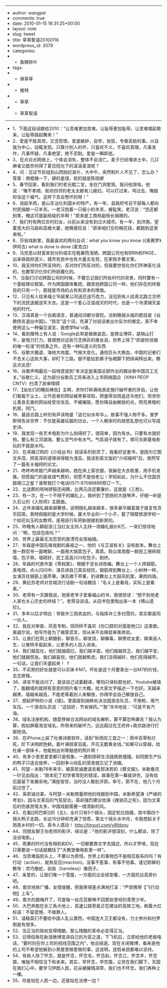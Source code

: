 - ---
- author: wangpei
- comments: true
- date: 2010-01-15 16:31:25+00:00
- layout: note
- slug: tweet
- title: 草草絮语20100116
- wordpress_id: 3079
- categories:
- - 鱼眼碎片
- tags:
- - 俱草草
- - 推特
- - 草草
- - 草草絮语
- ---
- 1、下面这段话献给2010：“让苦难更加苦难，让耻辱更加耻辱。让苦难唱起歌来，让耻辱跳起舞来！”
- 2、爱是不胜其烦，又含怨恨。爱是嫉妒，自夸，张狂，专做丢脸的事。以自我为中心，动辄发怒。只算计别人的坏，只喜欢不义，不喜欢真理。凡事发作，凡事怀疑，凡事绝望，绝不忍耐。爱是一瞬即逝。
- 3、在点对点网络上，个体会消失，整体不会消亡。麦子已经埋进土中，几只麻雀又能奈何得了夏日阳光下的滚滚麦浪呢？
- 4、问：见证节目组到山西拍纪录片，大中午，突然制片人不见了，怎么办？答案：用棍捅一下，硬的是煤，软的就是陈晓卿
- 5、春节回家，看到我们村老光棍二宝，坐在门洞里哭。我问他哭啥。他说：“俺不孝顺。街坊四邻的老太太都有儿媳妇，可以打过来，骂过去，俺娘却没这个福气。这样下去会憋坏的呀！”
- 6、说起羊肉，是山东沾化利国乡的特产。有一年，县政府号召干部每人都向村民捐献一只羊羔。一老汉抱着一只瘦小的羊羔，被耻笑。老汉说：“恁还都别笑，俺这可是副局级的羊啊！”原来是工商局副局长捐赠的。
- 7、我们村有两位农村妇女，以前从来没有到过大城市。有一年，到济南，望着宽大的马路和高楼大厦，她俩感叹说：“原来咱们交的棉花钱，都跑到这里来啦。”
- 8、莎翁戏剧里，我最喜欢的两句台词：what you know you know (《奥赛罗》伊阿古) what is done is done (麦克白)
- 9、马克思以财富来划分阶级实在粗暴而浅陋。跨国公司也有BRIN和PAGE，出来铁肩担道义，城市贫民中也有大量五毛党，在家贱手著文章。
- 10、我支持你们所支持的，反对你们所反对的，但我要世俗化你们所神圣化话的，也要常识化你们所妖魔化的。
- 11、当我们讨论跨国公司的时候，不要忘记我们所处时代的背景，同时要有一个基础理论框架。作为跨国媒体集团，跟其他跨国公司一样，他们存在的终极目的只有一个，那就是市场的占有和资本的增值。
- 12、只见有人给来福士16层某公司送花送巧克力，没见到有人给真北路立交桥下的流民送被送军大衣。这是一个爱心泛滥成灾的时代，也是一个冷漠铺天盖地的时代。
- 13、汉语真是一个白痴语言，普通动词都分褒贬。法制晚报头版的题目是《谷歌扬言退出中国》。“扬言”这个词，充满了对说话者出尔反尔的推定。真不幸使用这么一种偏见语言，我想学Na'vi语。
- 14、看到推特上有人说：Google此举是做做姿态，是商业博弈，是隔山打牛，是借力打力。我很想对这些万念俱灰的推友说，世界上除了“奶是检验娘的唯一标准”的信条之外，还有一种叫道义的东西
- 15、谷歌大撤退，海地大地震，气候大变化，通信巨头大换血，中国的记者们不去关心这些大事，却盯下三路，狠不能钻到章子怡裙脚下把绯闻榨出来。瞧这点出息!
- 16、谷歌声明最后一段特意提到“本决定是美国总部作出的跟谷歌中国员工无关。”谷歌仁义。这为部分谷歌员工将来进入上市网络国企（XINH PEOP CNTV）扫清了政审障碍
- 17、【站长们的睡前祷告】主啊，求你打碎满地游走施行破坏者的牙齿，让他们匍匐于尘土，让作恶者的网站被黑客攻陷，把羞辱加倍返还与他们。但求你让善良无害的网站经受住攻击、不被摧毁，愿你降自由解放的光，照亮黑暗的机房。阿门。
- 18、最适合路上听的有声读物是「追忆似水年华」。故事不强人物不多。普罗斯特告诉世界：不仅是英雄征服的功业，一个人赖床时的胡思乱想也可以写成史诗。
- 19、我发现一些艺术电影为什么拍得好了。很简单，因为有水。只要有水就好拍，要么有江河湖海，要么空气中有水气，气氛调子就有了。塔可夫斯基电影玩的不就是水吗。
- 20、在卓越订购的《介绍丛书》视读系列到货了，我看好这套书，是因为它图文并茂，把高深的道理讲得极为浅显。我读到英文版的“介绍福柯”后，居然写了一篇有关福柯的论文。
- 21、咚咚咚咚敲门声越来越响，她在床上穿衣服，我躲在大衣柜里，用手机发推。但愿敲门的是收煤气费的，但愿不是他老公！早知如此，为什么不住国货路锦江之星？谁帮我打个电话0571-87088888预订一下。
- 22、比送葬的唢呐锣鼓还闹腾，比两元店还要廉价，这就是《三枪》。
- 23、有一次，在一个不相干的婚礼上，我听到了悠扬的大提琴声，仔细一听是久石让的《入殓师》主题曲。
- 24、近年来婚礼越来越奢侈，说明随礼越来越多，很多豪华婚宴属于报复性货币回笼。我特佩服的是大学时候，厦大毕业的一个小子，娶了隔壁旅游学校一个如花似玉的女教师。是用自行车把新娘接到新房的。
- 25、昨晚有人聊起浙江当红女主持人主持一场婚礼报价8万，一哥们惊讶地问：“啊，包括包夜吗？”
- 26、世界上最最无法忍受的是漂亮女孩抽烟。
- 27、牟森是中国先锋戏剧的鼻祖之一，他的《与艾滋有关》没有剧本。舞台上放一群侃爷一面瞎聊，一面用大锅蒸包子，真蒸。观众席周围一群民工用砖砌墙，包子熟，墙砌好，民工高高兴兴吃包子。剧终。
- 28、牟森的代表作是《零档案》，根据于坚长诗改编。舞台上一个人焊钢筋，真电焊。点火闪闪中，演员讲自己真实经历，钢筋焊到舞台上，小树林一样，女演员往钢筋上插苹果。演员摘下苹果，扔进舞台上大鼓风机里，果肉四溅。
- 29、黄纪苏老师对京城流行话剧一句话概括：“名义上是看戏，实际上是看表。”
- 30、老蒋有一天跟我说，他家老爷子爱看福山的书，我很惊讶：“想不到他老人家也关心历史的终结？”。老蒋没说话，从旧书包里掏出来一本《傅山遗珍》。
- 31、多年以后才明白：导致许三观卖血的，与指挥许三多扫雪的，其实都是同一伙人。
- 32、我反对审查，厌恶专制，但同样不喜欢《你口腔的对面是枪口》这类歌。奥威尔说，他写作是为了揭穿谎言，但从来不会降低审美体验。
- 33、让我们在网上聊摄影，聊音乐，聊发烧，聊解毒，聊男欢女爱，聊美丽人生，让推特丰盈起来，让更多的人加入进来。
- 34、我们越茁壮，他们就越腐烂。我们越丰盈，他们就越贫乏。我们越平安，他们就越慌张。我们越喜悦，他们就越焦虑。我们活得越好，他们死得越早。一句话，让我们丰盛起来！  f
- 35、不买房的好处就是可以买徕卡M7。坏处是这个月要拿出一台M7的价钱，去交房租。
- 36、译言不能访问了，就该自己试着翻译，哪怕只译标题也好。Youtube被墙了，能翻墙的就把有意思的短片看个大概，给大家文字描述一下也好。天越来越黑，墙越来越高，不能老等着别人来解放，你得学会自己解放自己。
- 37、想起萨特的小说《墙》。里面提到纳粹处决法国游击队员，不用枪，用汽车压。一个游击队员说：“这招好，节省弹药。”“我”冷冷地说：“可是不省汽油。
- 38、域名注册机构，随意停掉合法网站的域名解析，算不算恐怖袭击？我认为算，假如屏蔽淘宝域名，所带来的破坏力，远远超过在王府井+南京路进行打砸抢烧。
- 39、在iPhone上装了杜甫诗歌软件，读到“秋雨叹三首之一：雨中百草秋烂死，阶下决明颜色鲜。着叶满枝翠羽盖，开花无数黄金钱。”如果可以穿越，给杜甫一部徕卡，他能拍出何等魅惑的照片啊！
- 40、有多少恩恩爱爱都只是假象，一遇到琐碎生活就跌跌撞撞。如同那生产队的鸭子只适合放养，一回到争斗纷乱的笼舍就忘记了池塘。
- 41、阿瑟－米勒78年来华，被英若诚邀请去看郭沫若的《蔡文姬》。米勒看完一针见血指出：“剧本犯了初学者常犯的错误，故事在第一幕就讲完，没有给后面留下发展余地。”满座皆惊，当时没人敢批评郭。幸亏，郭不在，他几个月前过世了。
- 42、英若诚访美，与阿瑟－米勒商量把他的戏搬到中国，米勒希望演《严峻的考验》，因与文革后的气氛契合。英却强烈建议他演《推销员之死》，因为文革后的伤痕苦情太多，中国戏剧需要一缕清新的风。
- 43、在看[[阿巴斯]]的《五》，全片只有5个镜头，固定机位拍摄。其中第四个镜头鸭子走路，长达10分钟却充满了惊奇，第五个镜头水中月，令我想起关于雨夜乡村的一切。真令人感动！ http://tinyurl.com/y8fdxnu
- 44、同朋友聊王怡老师的影评，结论是：「他的影评很深刻，什么都谈，除了没谈电影。」
- 45、雨果的时代没有相机和DV，一切都要靠文字去描述，所以才罗嗦，现在只需要说一句话就概括了“大教堂像电影里一样”。
- 46、当苦难临到头上，不要以为奇怪。世界上的事物岂不是相互联系的吗？有行动（action），就有反应(reaction)。没事不惹事，有事不怕事。谨记耶稣的教导：灵巧像蛇，驯良（harmless）像鸽子。
- 47、亲爱的，让我们堆一个雪屋，一方面抗议全球变暖，一方面抗议高房价吧。
- 48、南京地铁广播，友情提醒，把我笑得差点满地打滚：“严禁携带【飞行动物】上车”。
- 49、南大的腊梅开了，可是每一丝花蕊都唤不回那些曾经的青葱少年。
- 50、大巴奔跑在长三角大地上，高速公路旁是正在建设的高铁工地。刷着大红标语：不留遗憾，不做罪人。
- 51、请精英们不要给中国人乱认摩西，中国连大卫王都没有，力士参孙和扫罗倒是有很多。
- 52、当正当的政权变得残酷，那么残酷的革命必变得正当。
- 53、记得伍皓在新浪微博宣讲自己的为官之道，下飞机后，立即给他的老板电话，“要时刻在你上司的视线范围之内”，他总结道。现在关闭微博，看来是他的上司不希望他躲到小黑屋里做爱做的事。这说明，连假亲民都难以坚持。
- 54、有些人除了怀念，就是怀念，怀念毛，怀念赵，怀念江，怀念羊，怀念狼，唯独不相信当下和未来。其实，早怀念，早完蛋。尘世在我们脚下，天国在我们心中。要学习伊朗人民，花朵被摧残凋零，我们也不怀念，我们再种上一棵。
- 55、你是站在人民一边，还是站在法律一边？
